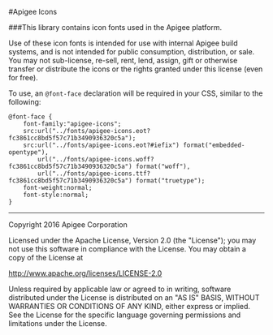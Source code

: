 #Apigee Icons

###This library contains icon fonts used in the Apigee platform.

Use of these icon fonts is intended for use with internal Apigee build systems, and is not intended for public consumption, distribution, or sale. You may not sub-license, re-sell, rent, lend, assign, gift or otherwise transfer or distribute the icons or the rights granted under this license (even for free).

To use, an `@font-face` declaration will be required in your CSS, similar to the following:

```
@font-face {
	font-family:"apigee-icons";
	src:url("../fonts/apigee-icons.eot?fc3861cc8bd5f57c71b3490936320c5a");
	src:url("../fonts/apigee-icons.eot?#iefix") format("embedded-opentype"),
		url("../fonts/apigee-icons.woff?fc3861cc8bd5f57c71b3490936320c5a") format("woff"),
		url("../fonts/apigee-icons.ttf?fc3861cc8bd5f57c71b3490936320c5a") format("truetype");
	font-weight:normal;
	font-style:normal;
}
```

- - -

Copyright 2016 Apigee Corporation

Licensed under the Apache License, Version 2.0 (the "License");
you may not use this software in compliance with the License.
You may obtain a copy of the License at

<http://www.apache.org/licenses/LICENSE-2.0>

Unless required by applicable law or agreed to in writing, software
distributed under the License is distributed on an "AS IS" BASIS,
WITHOUT WARRANTIES OR CONDITIONS OF ANY KIND, either express or implied.
See the License for the specific language governing permissions and
limitations under the License.